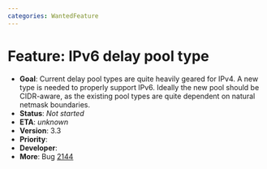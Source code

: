 ```yaml
---
categories: WantedFeature
---
```

# Feature: IPv6 delay pool type

- **Goal**: Current delay pool types are quite heavily geared for
    IPv4. A new type is needed to properly support IPv6. Ideally the new
    pool should be CIDR-aware, as the existing pool types are quite
    dependent on natural netmask boundaries.
- **Status**: *Not started*
- **ETA**: *unknown*
- **Version**: 3.3
- **Priority**:
- **Developer**:
- **More**: Bug
    [2144](https://bugs.squid-cache.org/show_bug.cgi?id=2144)

